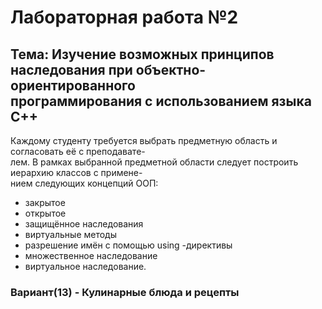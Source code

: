 # Лабораторная работа №2

## Тема: Изучение возможных принципов наследования при объектно-ориентированного <br/> программирования с использованием языка С++

  Каждому студенту требуется выбрать предметную область и согласовать её с преподавате-<br/>
лем. В рамках выбранной предметной области следует построить иерархию классов с примене-<br/>
нием следующих концепций ООП:
- закрытое
- открытое
- защищённое наследования
- виртуальные методы
- разрешение имён с помощью using -директивы
- множественное наследование
- виртуальное наследование.

### Вариант(13) - Кулинарные блюда и рецепты
